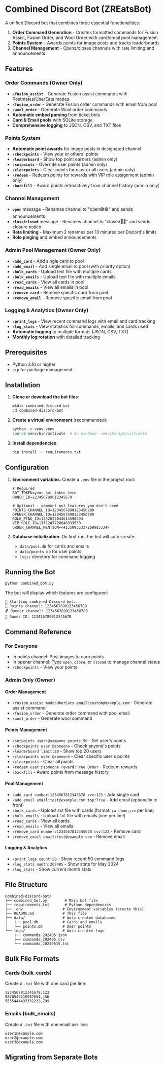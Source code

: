 # Combined Discord Bot (ZREatsBot)

A unified Discord bot that combines three essential functionalities:
1. **Order Command Generation** - Creates formatted commands for Fusion Assist, Fusion Order, and Wool Order with card/email pool management
2. **Points System** - Awards points for image posts and tracks leaderboards
3. **Channel Management** - Opens/closes channels with rate limiting and announcements

## Features

### Order Commands (Owner Only)
- **`/fusion_assist`** - Generate Fusion assist commands with Postmates/UberEats modes
- **`/fusion_order`** - Generate Fusion order commands with email from pool
- **`/wool_order`** - Generate Wool order commands
- **Automatic embed parsing** from ticket bots
- **Card & Email pools** with SQLite storage
- **Comprehensive logging** to JSON, CSV, and TXT files

### Points System
- **Automatic point awards** for image posts in designated channel
- **`/checkpoints`** - View your or others' points
- **`/leaderboard`** - Show top point earners (admin only)
- **`/setpoints`** - Override user points (admin only)
- **`/clearpoints`** - Clear points for user or all users (admin only)
- **`/redeem`** - Redeem points for rewards with VIP role assignment (admin only)
- **`/backfill`** - Award points retroactively from channel history (admin only)

### Channel Management
- **`open`** message - Renames channel to "open🟢🟢" and sends announcements
- **`close`/`closed`** message - Renames channel to "closed🔴🔴" and sends closure notice
- **Rate limiting** - Maximum 2 renames per 10 minutes per Discord's limits
- **Role pinging** and embed announcements

### Admin Pool Management (Owner Only)
- **`/add_card`** - Add single card to pool
- **`/add_email`** - Add single email to pool (with priority option)
- **`/bulk_cards`** - Upload text file with multiple cards
- **`/bulk_emails`** - Upload text file with multiple emails
- **`/read_cards`** - View all cards in pool
- **`/read_emails`** - View all emails in pool
- **`/remove_card`** - Remove specific card from pool
- **`/remove_email`** - Remove specific email from pool

### Logging & Analytics (Owner Only)
- **`/print_logs`** - View recent command logs with email and card tracking
- **`/log_stats`** - View statistics for commands, emails, and cards used
- **Automatic logging** to multiple formats (JSON, CSV, TXT)
- **Monthly log rotation** with detailed tracking

## Prerequisites

- Python 3.10 or higher
- `pip` for package management

## Installation

1. **Clone or download the bot files**:
   ```bash
   mkdir combined-discord-bot
   cd combined-discord-bot
   ```

2. **Create a virtual environment** (recommended):
   ```bash
   python -m venv venv
   source venv/bin/activate  # On Windows: venv\Scripts\activate
   ```

3. **Install dependencies**:
   ```bash
   pip install -r requirements.txt
   ```

## Configuration

1. **Environment variables**: Create a `.env` file in the project root:

   ```dotenv
   # Required
   BOT_TOKEN=your_bot_token_here
   OWNER_ID=123456789012345678
   
   # Optional - comment out features you don't need
   POINTS_CHANNEL_ID=1234567890123456789
   OPENER_CHANNEL_ID=1234567890123456789
   ROLE_PING_ID=1352022044614590494
   VIP_ROLE_ID=1371247728646033550
   ORDER_CHANNEL_MENTION=<#1350935337269985334>
   ```

2. **Database initialization**: On first run, the bot will auto-create:
   - `data/pool.db` for cards and emails
   - `data/points.db` for user points
   - `logs/` directory for command logging

## Running the Bot

```bash
python combined_bot.py
```

The bot will display which features are configured:
```
🚀 Starting combined Discord bot...
📍 Points channel: 1234567890123456789
🔓 Opener channel: 1234567890123456789
👑 Owner ID: 123456789012345678
```

## Command Reference

### For Everyone
- In points channel: Post images to earn points
- In opener channel: Type `open`, `close`, or `closed` to manage channel status
- `/checkpoints` - View your points

### Admin Only (Owner)
#### Order Management
- `/fusion_assist mode:UberEats email:custom@example.com` - Generate assist command
- `/fusion_order` - Generate order command with pool email
- `/wool_order` - Generate wool command

#### Points Management  
- `/setpoints user:@someone points:50` - Set user's points
- `/checkpoints user:@someone` - Check anyone's points
- `/leaderboard limit:20` - Show top 20 users
- `/clearpoints user:@someone` - Clear specific user's points
- `/clearpoints` - Clear all points
- `/redeem user:@someone reward:Free Order` - Redeem rewards
- `/backfill` - Award points from message history

#### Pool Management
- `/add_card number:1234567812345678 cvv:123` - Add single card
- `/add_email email:test@example.com top:True` - Add email (optionally to front)
- `/bulk_cards` - Upload .txt file with cards (format: `cardnum,cvv` per line)
- `/bulk_emails` - Upload .txt file with emails (one per line)
- `/read_cards` - View all cards
- `/read_emails` - View all emails
- `/remove_card number:1234567812345678 cvv:123` - Remove card
- `/remove_email email:test@example.com` - Remove email

#### Logging & Analytics
- `/print_logs count:50` - Show recent 50 command logs
- `/log_stats month:202405` - Show stats for May 2024
- `/log_stats` - Show current month stats

## File Structure

```
combined-discord-bot/
├── combined_bot.py        # Main bot file
├── requirements.txt       # Python dependencies
├── .env                  # Environment variables (create this)
├── README.md             # This file
├── data/                 # Auto-created databases
│   ├── pool.db           # Cards and emails
│   └── points.db         # User points
└── logs/                 # Auto-created logs
    ├── commands_202405.json
    ├── commands_202405.csv
    └── commands_20240515.txt
```

## Bulk File Formats

### Cards (bulk_cards)
Create a `.txt` file with one card per line:
```
1234567812345678,123
9876543210987654,456
5555444433332222,789
```

### Emails (bulk_emails)
Create a `.txt` file with one email per line:
```
user1@example.com
user2@example.com
user3@example.com
```

## Migrating from Separate Bots

###
